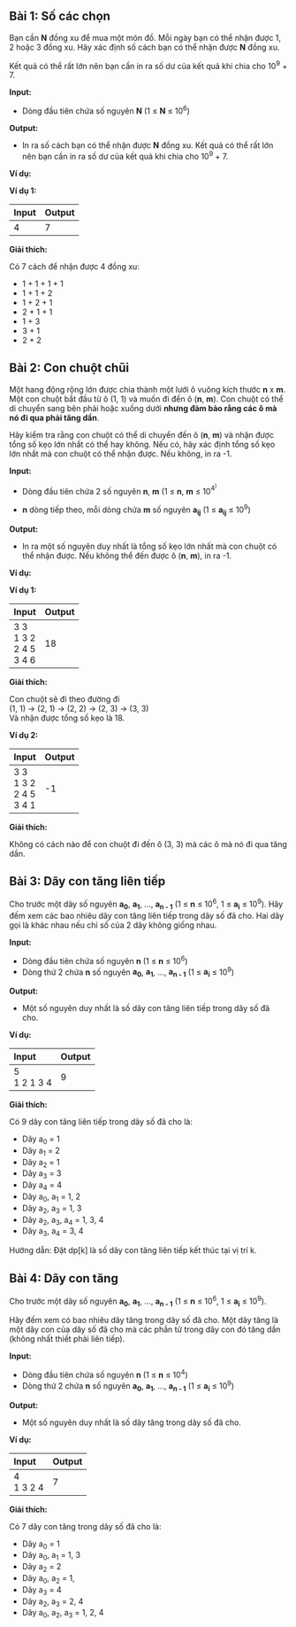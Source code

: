 ## Bài 1: Số các chọn

Bạn cần **N** đồng xu để mua một món đồ. Mỗi ngày bạn có thể nhận được 1, 2 hoặc 3 đồng xu. Hãy xác định số cách bạn có thể nhận được **N** đồng xu. 

Kết quả có thể rất lớn nên bạn cần in ra số dư của kết quả khi chia cho 10<sup>9</sup> + 7.

**Input:**

- Dòng đầu tiên chứa số nguyên **N** (1 ≤ **N** ≤ 10<sup>6</sup>)

**Output:**

- In ra số cách bạn có thể nhận được **N** đồng xu. Kết quả có thể rất lớn nên bạn cần in ra số dư của kết quả khi chia cho 10<sup>9</sup> + 7.

**Ví dụ:**

**Ví dụ 1:**

| Input | Output |
|:------|:-------|
| 4 | 7 |

**Giải thích:**

Có 7 cách để nhận được 4 đồng xu:

- 1 + 1 + 1 + 1
- 1 + 1 + 2
- 1 + 2 + 1
- 2 + 1 + 1
- 1 + 3
- 3 + 1
- 2 + 2


## Bài 2: Con chuột chũi

Một hang động rộng lớn được chia thành một lưới ô vuông kích thước **n** x **m**. Một con chuột bắt đầu từ ô (1, 1) và muốn đi đến ô (**n**, **m**). Con chuột có thể di chuyển sang bên phải hoặc xuống dưới **nhưng đảm bảo rằng các ô mà nó đi qua phải tăng dần**.


Hãy kiểm tra rằng con chuột có thể di chuyển đến ô (**n**, **m**) và nhận được tổng số kẹo lớn nhất có thể hay không. Nếu có, hãy xác định tổng số kẹo lớn nhất mà con chuột có thể nhận được. Nếu không, in ra -1.

**Input:**

- Dòng đầu tiên chứa 2 số nguyên **n**, **m** (1 ≤ **n**, **m** ≤ 10<sup>4<sup>)

- **n** dòng tiếp theo, mỗi dòng chứa **m** số nguyên **a<sub>ij</sub>** (1 ≤ **a<sub>ij</sub>** ≤ 10<sup>9</sup>)

**Output:**

- In ra một số nguyên duy nhất là tổng số kẹo lớn nhất mà con chuột có thể nhận được. Nếu không thể đến được ô (**n**, **m**), in ra -1.

**Ví dụ:**

**Ví dụ 1:**

| Input | Output |
|:-------|:--------|
| 3 3<br> 1 3 2<br> 2 4 5<br> 3 4 6 | 18 |

**Giải thích:**

Con chuột sẽ đi theo đường đi<br> 
(1, 1) → (2, 1) → (2, 2) → (2, 3) → (3, 3)<br>Và nhận được tổng số kẹo là 18.

**Ví dụ 2:**

| Input | Output |
|:-------|:--------|
| 3 3<br> 1 3 2<br> 2 4 5<br> 3 4 1 | -1 |

**Giải thích:**

Không có cách nào để con chuột đi đến ô (3, 3) mà các ô mà nó đi qua tăng dần.


## Bài 3: Dãy con tăng liên tiếp

Cho trước một dãy số nguyên **a<sub>0</sub>**, **a<sub>1</sub>**, ..., **a<sub>n - 1</sub>** (1 ≤ **n** ≤ 10<sup>6</sup>, 1 ≤ **a<sub>i</sub>** ≤ 10<sup>9</sup>). Hãy đếm xem các bao nhiêu dãy con tăng liên tiếp trong dãy số đã cho. Hai dãy gọi là khác nhau nếu chỉ số của 2 dãy không giống nhau.

**Input:**

- Dòng đầu tiên chứa số nguyên **n** (1 ≤ **n** ≤ 10<sup>6</sup>)
- Dòng thứ 2 chứa **n** số nguyên **a<sub>0</sub>**, **a<sub>1</sub>**, ..., **a<sub>n - 1</sub>** (1 ≤ **a<sub>i</sub>** ≤ 10<sup>9</sup>)

**Output:**

- Một số nguyên duy nhất là số dãy con tăng liên tiếp trong dãy số đã cho.

**Ví dụ:**

| Input | Output |
|:------|:-------|
| 5<br> 1 2 1 3 4 | 9 |

**Giải thích:**

Có 9 dãy con tăng liên tiếp trong dãy số đã cho là:<br>
- Dãy a<sub>0</sub> = 1
- Dãy a<sub>1</sub> = 2
- Dãy a<sub>2</sub> = 1
- Dãy a<sub>3</sub> = 3
- Dãy a<sub>4</sub> = 4
- Dãy a<sub>0</sub>, a<sub>1</sub> = 1, 2
- Dãy a<sub>2</sub>, a<sub>3</sub> = 1, 3
- Dãy a<sub>2</sub>, a<sub>3</sub>, a<sub>4</sub> = 1, 3, 4
- Dãy a<sub>3</sub>, a<sub>4</sub> = 3, 4

Hướng dẫn: Đặt dp[k] là số dãy con tăng liên tiếp kết thúc tại vị trí k.

## Bài 4: Dãy con tăng

Cho trước một dãy số nguyên **a<sub>0</sub>**, **a<sub>1</sub>**, ..., **a<sub>n - 1</sub>** (1 ≤ **n** ≤ 10<sup>6</sup>, 1 ≤ **a<sub>i</sub>** ≤ 10<sup>9</sup>). 

Hãy đếm xem có bao nhiêu dãy tăng trong dãy số đã cho. Một dãy tăng là một dãy con của dãy số đã cho mà các phần tử trong dãy con đó tăng dần (không nhất thiết phải liên tiếp).

**Input:**

- Dòng đầu tiên chứa số nguyên **n** (1 ≤ **n** ≤ 10<sup>4</sup>)
- Dòng thứ 2 chứa **n** số nguyên **a<sub>0</sub>**, **a<sub>1</sub>**, ..., **a<sub>n - 1</sub>** (1 ≤ **a<sub>i</sub>** ≤ 10<sup>9</sup>)

**Output:**

- Một số nguyên duy nhất là số dãy tăng trong dãy số đã cho.

**Ví dụ:**

| Input | Output |
|:------|:-------|
| 4<br> 1 3 2 4 | 7 |

**Giải thích:**

Có 7 dãy con tăng trong dãy số đã cho là:<br>

- Dãy a<sub>0</sub> = 1
- Dãy a<sub>0</sub>, a<sub>1</sub> = 1, 3
- Dãy a<sub>2</sub> = 2
- Dãy a<sub>0</sub>, a<sub>2</sub> = 1, 
- Dãy a<sub>3</sub> = 4
- Dãy a<sub>2</sub>, a<sub>3</sub> = 2, 4
- Dãy a<sub>0</sub>, a<sub>2</sub>, a<sub>3</sub> = 1, 2, 4








